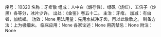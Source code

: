 序号：10320
名称：牙疳散
组成：人中白（煅存性）、绿矾（烧红）、五倍子（炒黑）各等分，冰片少许。
出处：《金鉴》卷五十二。
主治：牙疳。
加减：有虫者，加槟榔。
功效：None
用法用量：先用水拭净牙齿，再以此散敷之。
制备方法：上为极细末。
临床应用：None
各家论述：None
用药禁忌：None
附注：None
